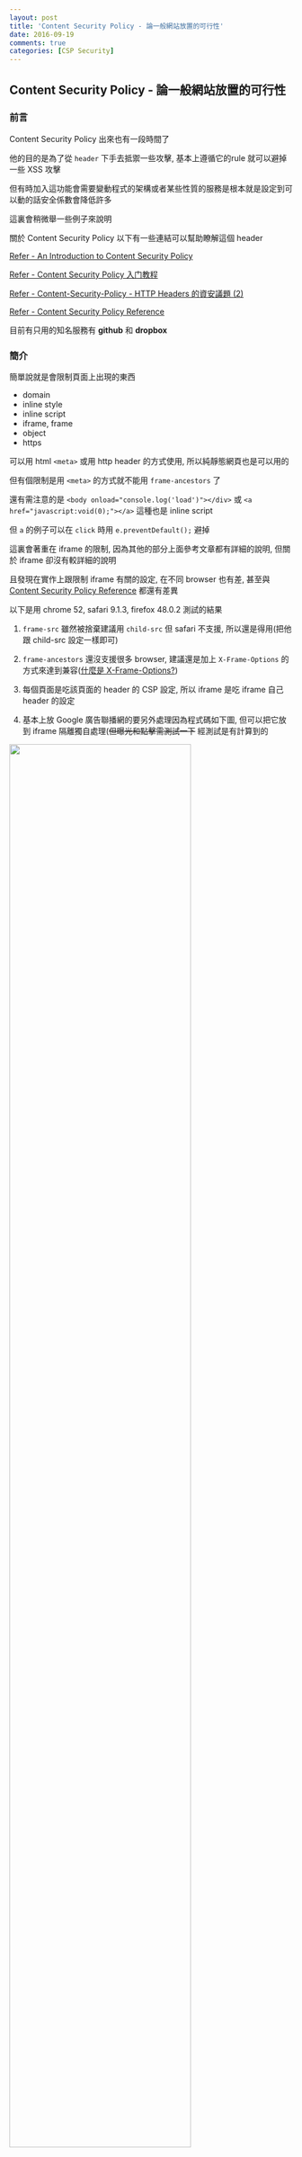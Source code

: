 ```yaml
---
layout: post
title: 'Content Security Policy - 論一般網站放置的可行性'
date: 2016-09-19
comments: true
categories: [CSP Security]
---
```

## Content Security Policy - 論一般網站放置的可行性

### 前言

Content Security Policy 出來也有一段時間了

他的目的是為了從 `header` 下手去抵禦一些攻擊, 基本上遵循它的rule 就可以避掉一些 XSS 攻擊

但有時加入這功能會需要變動程式的架構或者某些性質的服務是根本就是設定到可以動的話安全係數會降低許多

這裏會稍微舉一些例子來說明

關於 Content Security Policy 以下有一些連結可以幫助瞭解這個 header

[Refer - An Introduction to Content Security Policy](http://www.html5rocks.com/en/tutorials/security/content-security-policy/)

[Refer - Content Security Policy 入门教程](http://www.ruanyifeng.com/blog/2016/09/csp.html)

[Refer - Content-Security-Policy - HTTP Headers 的資安議題 (2)](http://devco.re/blog/2014/04/08/security-issues-of-http-headers-2-content-security-policy/)

[Refer - Content Security Policy Reference](https://content-security-policy.com/)

目前有只用的知名服務有 **github** 和 **dropbox**

### 簡介

簡單說就是會限制頁面上出現的東西
* domain
* inline style
* inline script
* iframe, frame
* object
* https

可以用 html `<meta>` 或用 http header 的方式使用, 所以純靜態網頁也是可以用的

但有個限制是用 `<meta>` 的方式就不能用 `frame-ancestors` 了

還有需注意的是 `<body onload="console.log('load')"></div>` 或 `<a href="javascript:void(0);"></a>` 這種也是 inline script

但 `a` 的例子可以在 `click` 時用 `e.preventDefault();` 避掉

這裏會著重在 iframe 的限制, 因為其他的部分上面參考文章都有詳細的說明, 但關於 iframe 卻沒有較詳細的說明

且發現在實作上跟限制 iframe 有關的設定, 在不同 browser 也有差, 甚至與 [Content Security Policy Reference](https://content-security-policy.com/) 都還有差異

以下是用 chrome 52, safari 9.1.3, firefox 48.0.2 測試的結果

1. `frame-src` 雖然被捨棄建議用 `child-src` 但 safari 不支援, 所以還是得用(把他跟 child-src 設定一樣即可)

2. `frame-ancestors` 還沒支援很多 browser, 建議還是加上 `X-Frame-Options` 的方式來達到兼容([什麼是 X-Frame-Options?](https://developer.mozilla.org/zh-TW/docs/HTTP/X-Frame-Options))

3. 每個頁面是吃該頁面的 header 的 CSP 設定, 所以 iframe 是吃 iframe 自己 header 的設定

4. 基本上放 Google 廣告聯播網的要另外處理因為程式碼如下圖, 但可以把它放到 iframe 隔離獨自處理(~~但曝光和點擊需測試一下~~ 經測試是有計算到的

<img src="https://firebasestorage.googleapis.com/v0/b/storage-bucket-83851.appspot.com/o/logdown%2F%E8%9E%A2%E5%B9%95%E5%BF%AB%E7%85%A7%202016-09-20%20%E4%B8%8A%E5%8D%8810.51.07.png?alt=media&token=6b99ed0c-c6fe-45de-9455-85f9a0f69391" width="80%" style="display:inline-block;margin:0 auto;">

以下是範例可以玩玩看

[github demo code](https://github.com/tedshd/content-security-policy-example)

最後可能有人有疑問那用 browser 的 devtool 去操作 js 改動頁面或執行 js, CSP 可以擋得住嗎?

擋不住啊, 因為 CSP 是 header, 它在 response 時檢查 header 去了解之後進來的 content 必須符合 CSP 的設定, 不然就擋掉 ,當然沒辦法管已經載完的頁面你要怎麼用 devtool 玩頁面都無法阻擋

